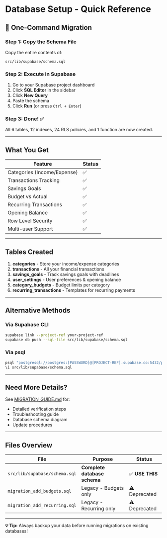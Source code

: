 # Database Setup - Quick Reference

## 🚀 One-Command Migration

### Step 1: Copy the Schema File

Copy the entire contents of:

```
src/lib/supabase/schema.sql
```

### Step 2: Execute in Supabase

1. Go to your Supabase project dashboard
2. Click **SQL Editor** in the sidebar
3. Click **New Query**
4. Paste the schema
5. Click **Run** (or press `Ctrl + Enter`)

### Step 3: Done! ✅

All 6 tables, 12 indexes, 24 RLS policies, and 1 function are now created.

---

## What You Get

| Feature | Status |
|---------|--------|
| Categories (Income/Expense) | ✅ |
| Transactions Tracking | ✅ |
| Savings Goals | ✅ |
| Budget vs Actual | ✅ |
| Recurring Transactions | ✅ |
| Opening Balance | ✅ |
| Row Level Security | ✅ |
| Multi-user Support | ✅ |

---

## Tables Created

1. **categories** - Store your income/expense categories
2. **transactions** - All your financial transactions
3. **savings_goals** - Track savings goals with deadlines
4. **user_settings** - User preferences & opening balance
5. **category_budgets** - Budget limits per category
6. **recurring_transactions** - Templates for recurring payments

---

## Alternative Methods

### Via Supabase CLI

```bash
supabase link --project-ref your-project-ref
supabase db push --sql-file src/lib/supabase/schema.sql
```

### Via psql

```bash
psql "postgresql://postgres:[PASSWORD]@[PROJECT-REF].supabase.co:5432/postgres"
\i src/lib/supabase/schema.sql
```

---

## Need More Details?

See [MIGRATION_GUIDE.md](./MIGRATION_GUIDE.md) for:

- Detailed verification steps
- Troubleshooting guide
- Database schema diagram
- Update procedures

---

## Files Overview

| File | Purpose | Status |
|------|---------|--------|
| `src/lib/supabase/schema.sql` | **Complete database schema** | ✅ **USE THIS** |
| `migration_add_budgets.sql` | Legacy - Budgets only | ⚠️ Deprecated |
| `migration_add_recurring.sql` | Legacy - Recurring only | ⚠️ Deprecated |

---

**💡 Tip:** Always backup your data before running migrations on existing databases!
